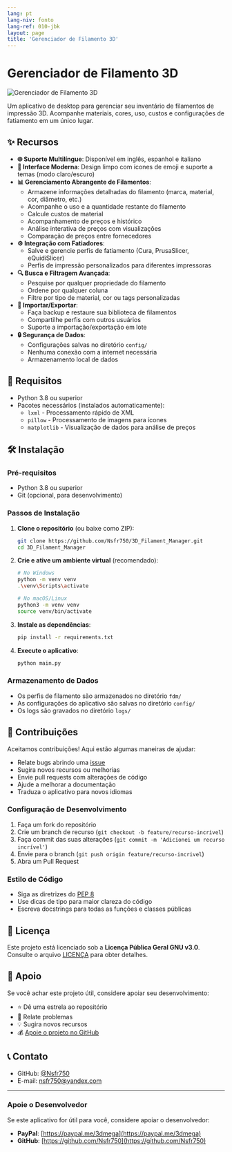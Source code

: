 ```yaml
---
lang: pt
lang-niv: fonto
lang-ref: 010-jbk
layout: page
title: 'Gerenciador de Filamento 3D'
---
```


# Gerenciador de Filamento 3D

![Gerenciador de Filamento 3D](assets/logo.png)

Um aplicativo de desktop para gerenciar seu inventário de filamentos de impressão 3D. Acompanhe materiais, cores, uso, custos e configurações de fatiamento em um único lugar.

## ✨ Recursos

* **🌐 Suporte Multilíngue**: Disponível em inglês, espanhol e italiano
* **🎨 Interface Moderna**: Design limpo com ícones de emoji e suporte a temas (modo claro/escuro)
* **📊 Gerenciamento Abrangente de Filamentos**:
  * Armazene informações detalhadas do filamento (marca, material, cor, diâmetro, etc.)
  * Acompanhe o uso e a quantidade restante do filamento
  * Calcule custos de material
  * Acompanhamento de preços e histórico
  * Análise interativa de preços com visualizações
  * Comparação de preços entre fornecedores
* **⚙️ Integração com Fatiadores**:
  * Salve e gerencie perfis de fatiamento (Cura, PrusaSlicer, eQuidiSlicer)
  * Perfis de impressão personalizados para diferentes impressoras
* **🔍 Busca e Filtragem Avançada**:
  * Pesquise por qualquer propriedade do filamento
  * Ordene por qualquer coluna
  * Filtre por tipo de material, cor ou tags personalizadas
* **📂 Importar/Exportar**:
  * Faça backup e restaure sua biblioteca de filamentos
  * Compartilhe perfis com outros usuários
  * Suporte a importação/exportação em lote
* **🔒 Segurança de Dados**:
  * Configurações salvas no diretório `config/`
  * Nenhuma conexão com a internet necessária
  * Armazenamento local de dados

## 🚀 Requisitos

* Python 3.8 ou superior
* Pacotes necessários (instalados automaticamente):
  * `lxml` - Processamento rápido de XML
  * `pillow` - Processamento de imagens para ícones
  * `matplotlib` - Visualização de dados para análise de preços

## 🛠️ Instalação

### Pré-requisitos

* Python 3.8 ou superior
* Git (opcional, para desenvolvimento)

### Passos de Instalação

1. **Clone o repositório** (ou baixe como ZIP):

   ```bash
   git clone https://github.com/Nsfr750/3D_Filament_Manager.git
   cd 3D_Filament_Manager
   ```

2. **Crie e ative um ambiente virtual** (recomendado):

   ```bash
   # No Windows
   python -m venv venv
   .\venv\Scripts\activate
   
   # No macOS/Linux
   python3 -m venv venv
   source venv/bin/activate
   ```

3. **Instale as dependências**:

   ```bash
   pip install -r requirements.txt
   ```

4. **Execute o aplicativo**:

   ```bash
   python main.py
   ```

### Armazenamento de Dados

* Os perfis de filamento são armazenados no diretório `fdm/`
* As configurações do aplicativo são salvas no diretório `config/`
* Os logs são gravados no diretório `logs/`

## 🤝 Contribuições

Aceitamos contribuições! Aqui estão algumas maneiras de ajudar:

* Relate bugs abrindo uma [issue](https://github.com/Nsfr750/3D_Filament_Manager/issues)
* Sugira novos recursos ou melhorias
* Envie pull requests com alterações de código
* Ajude a melhorar a documentação
* Traduza o aplicativo para novos idiomas

### Configuração de Desenvolvimento

1. Faça um fork do repositório
2. Crie um branch de recurso (`git checkout -b feature/recurso-incrivel`)
3. Faça commit das suas alterações (`git commit -m 'Adicionei um recurso incrível'`)
4. Envie para o branch (`git push origin feature/recurso-incrivel`)
5. Abra um Pull Request

### Estilo de Código

* Siga as diretrizes do [PEP 8](https://www.python.org/dev/peps/pep-0008/)
* Use dicas de tipo para maior clareza do código
* Escreva docstrings para todas as funções e classes públicas

## 📜 Licença

Este projeto está licenciado sob a **Licença Pública Geral GNU v3.0**. Consulte o arquivo [LICENÇA](LICENÇA) para obter detalhes.

## 🙏 Apoio

Se você achar este projeto útil, considere apoiar seu desenvolvimento:

* ⭐ Dê uma estrela ao repositório
* 🐛 Relate problemas
* 💡 Sugira novos recursos
* 💰 [Apoie o projeto no GitHub](https://github.com/sponsors/Nsfr750)

## 📞 Contato

* GitHub: [@Nsfr750](https://github.com/Nsfr750)
* E-mail: nsfr750@yandex.com

---

### Apoie o Desenvolvedor

Se este aplicativo for útil para você, considere apoiar o desenvolvedor:

* **PayPal**: [https://paypal.me/3dmega](https://paypal.me/3dmega)
* **GitHub**: [https://github.com/Nsfr750](https://github.com/Nsfr750)
